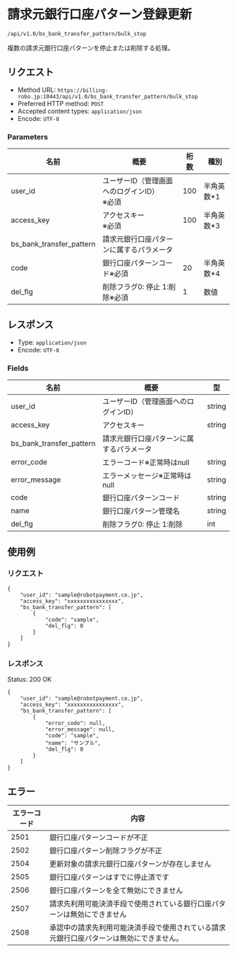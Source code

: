 # 請求元銀行口座パターン登録更新

`/api/v1.0/bs_bank_transfer_pattern/bulk_stop`

複数の請求元銀行口座パターンを停止または削除する処理。

## リクエスト
- Method URL: `https://billing-robo.jp:10443/api/v1.0/bs_bank_transfer_pattern/bulk_stop`
- Preferred HTTP method: `POST`
- Accepted content types: `application/json`
- Encode: `UTF-8`

### Parameters

| 名前                     | 概要                                            | 桁数 | 種別       |
| ------------------------ | ----------------------------------------------- | ---- | ---------- |
| user_id                  | ユーザーID（管理画面へのログインID） <br> ※必須 | 100  | 半角英数*1 |
| access_key               | アクセスキー <br> ※必須                         | 100  | 半角英数*3 |
| bs_bank_transfer_pattern | 請求元銀行口座パターンに属するパラメータ        |      |            |
| code                     | 銀行口座パターンコード※必須                     | 20   | 半角英数*4 |
| del_flg                  | 削除フラグ0: 停止 1:削除※必須                   | 1    | 数値       |


## レスポンス

- Type: `application/json`
- Encode: `UTF-8`

### Fields

| 名前                     | 概要                                     | 型     |
| ------------------------ | ---------------------------------------- | ------ |
| user_id                  | ユーザーID（管理画面へのログインID）     | string |
| access_key               | アクセスキー                             | string |
| bs_bank_transfer_pattern | 請求元銀行口座パターンに属するパラメータ |        |
| error_code               | エラーコード※正常時はnull                | string |
| error_message            | エラーメッセージ※正常時はnull            | string |
| code                     | 銀行口座パターンコード                   | string |
| name                     | 銀行口座パターン管理名                   | string |
| del_flg                  | 削除フラグ0: 停止 1:削除                 | int    |


## 使用例

### リクエスト

```
{
    "user_id": "sample@robotpayment.co.jp",
    "access_key": "xxxxxxxxxxxxxxxx",
    "bs_bank_transfer_pattern": [
        {
            "code": "sample",
            "del_flg": 0
        }
    ]
}
```

### レスポンス

Status: 200 OK

```
{
    "user_id": "sample@robotpayment.co.jp",
    "access_key": "xxxxxxxxxxxxxxxx",
    "bs_bank_transfer_pattern": [
        {
            "error_code": null,
            "error_message": null,
            "code": "sample",
            "name": "サンプル",
            "del_flg": 0
        }
    ]
}
```

## エラー

| エラーコード | 内容 |
| ------------ | ---- |
|2501|銀行口座パターンコードが不正|
|2502|銀行口座パターン削除フラグが不正|
|2504|更新対象の請求元銀行口座パターンが存在しません|
|2505|銀行口座パターンはすでに停止済です|
|2506|銀行口座パターンを全て無効にできません|
|2507|請求先利用可能決済手段で使用されている銀行口座パターンは無効にできません|
|2508|承認中の請求先利用可能決済手段で使用されている請求元銀行口座パターンは無効にできません。|
